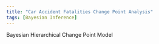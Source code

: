 ```yaml
---
title: "Car Accident Fatalities Change Point Analysis"
tags: [Bayesian Inference]
---
```


Bayesian Hierarchical Change Point Model